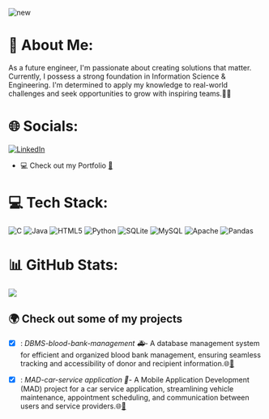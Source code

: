![new](https://github.com/cpoojashetty/cpoojashetty/assets/94156289/ce7d8b86-a5b6-4419-917a-2ad7f03c15fe)
# 💫 About Me:
As a future engineer, I'm passionate about creating solutions that matter. Currently, I possess a strong foundation in Information Science & Engineering. 
I'm determined to apply my knowledge to real-world challenges and seek opportunities to grow with inspiring teams.🚀💡

# 🌐 Socials:
[![LinkedIn](https://img.shields.io/badge/LinkedIn-%230077B5.svg?logo=linkedin&logoColor=white)](https://linkedin.com/in/https://www.linkedin.com/in/c-pooja-shetty/) 
- 💻 Check out my Portfolio <a href="https://cpoojashetty.carrd.co/">🔗</a> <br />


# 💻 Tech Stack:
![C](https://img.shields.io/badge/c-%2300599C.svg?style=for-the-badge&logo=c&logoColor=white) ![Java](https://img.shields.io/badge/java-%23ED8B00.svg?style=for-the-badge&logo=openjdk&logoColor=white) ![HTML5](https://img.shields.io/badge/html5-%23E34F26.svg?style=for-the-badge&logo=html5&logoColor=white) ![Python](https://img.shields.io/badge/python-3670A0?style=for-the-badge&logo=python&logoColor=ffdd54) ![SQLite](https://img.shields.io/badge/sqlite-%2307405e.svg?style=for-the-badge&logo=sqlite&logoColor=white) ![MySQL](https://img.shields.io/badge/mysql-%2300000f.svg?style=for-the-badge&logo=mysql&logoColor=white) ![Apache](https://img.shields.io/badge/apache-%23D42029.svg?style=for-the-badge&logo=apache&logoColor=white) ![Pandas](https://img.shields.io/badge/pandas-%23150458.svg?style=for-the-badge&logo=pandas&logoColor=white)
# 📊 GitHub Stats:
![](https://github-readme-stats.vercel.app/api/top-langs/?username=cpoojashetty&theme=tokyonight&hide_border=false&include_all_commits=false&count_private=false&layout=compact)

## :earth_africa: Check out some of my projects  
- [x] : *DBMS-blood-bank-management 🚑*- A database management system for efficient and organized blood bank management, ensuring seamless tracking and accessibility of donor and recipient information.🌐<a href="https://github.com/cpoojashetty/DBMS-blood-bank-managment.git">🔗</a> <br />

- [x] : *MAD-car-service application 📲*- A Mobile Application Development (MAD) project for a car service application, streamlining vehicle maintenance, appointment scheduling, and communication between users and service providers.🌐<a href="https://github.com/cpoojashetty/MAD-car-service-application.git">🔗</a> <br />

